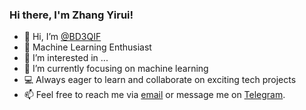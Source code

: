 <!---
BD3QIF/BD3QIF is a ✨ special ✨ repository because its `README.md` (this file) appears on your GitHub profile.
You can click the Preview link to take a look at your changes.
--->

### Hi there, I'm Zhang Yirui! 

- 👋 Hi, I’m [@BD3QIF](https://github.com/BD3QIF)
- 🤖 Machine Learning Enthusiast
- 👀 I’m interested in ...
- 🌱 I’m currently focusing on  machine learning
- 💻 Always eager to learn and collaborate on exciting tech projects
- 📫 Feel free to reach me via [email](bd3qif@gmial.com) or message me on [Telegram](https://t.me/BD3QIF).

<!---
BD3QIF/BD3QIF is a ✨ special ✨ repository because its `README.md` (this file) appears on your GitHub profile.
You can click the Preview link to take a look at your changes.
💞️ I’m looking to collaborate on ...
🌐 Interested in AI Ethics and Data Privacy
🚀 Always eager to learn and collaborate on exciting tech projects
😄 Pronouns: ...
⚡ Fun fact: ...
--->
